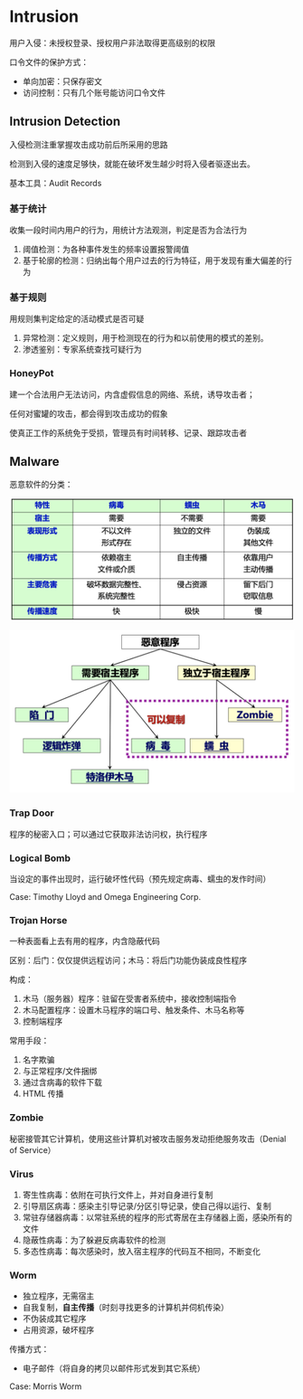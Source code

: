 # Intrusion

用户入侵：未授权登录、授权用户非法取得更高级别的权限

口令文件的保护方式：

- 单向加密：只保存密文
- 访问控制：只有几个账号能访问口令文件

## Intrusion Detection

入侵检测注重掌握攻击成功前后所采用的思路

检测到入侵的速度足够快，就能在破坏发生越少时将入侵者驱逐出去。

基本工具：Audit Records

### 基于统计

收集一段时间内用户的行为，用统计方法观测，判定是否为合法行为

1. 阈值检测：为各种事件发生的频率设置报警阈值
2. 基于轮廓的检测：归纳出每个用户过去的行为特征，用于发现有重大偏差的行为

### 基于规则

用规则集判定给定的活动模式是否可疑

1. 异常检测：定义规则，用于检测现在的行为和以前使用的模式的差别。
2. 渗透鉴别：专家系统查找可疑行为

### HoneyPot

建一个合法用户无法访问，内含虚假信息的网络、系统，诱导攻击者；

任何对蜜罐的攻击，都会得到攻击成功的假象

使真正工作的系统免于受损，管理员有时间转移、记录、跟踪攻击者

## Malware

恶意软件的分类：

![Screen Shot 2021-11-28 at 10.18.50 AM](Intrusion.assets/Screen%20Shot%202021-11-28%20at%2010.18.50%20AM.png)

![Screen Shot 2021-11-28 at 10.19.27 AM](Intrusion.assets/Screen%20Shot%202021-11-28%20at%2010.19.27%20AM.png)

### Trap Door

程序的秘密入口；可以通过它获取非法访问权，执行程序

### Logical Bomb

当设定的事件出现时，运行破坏性代码（预先规定病毒、蠕虫的发作时间）

Case: Timothy Lloyd and Omega Engineering Corp.

### Trojan Horse

一种表面看上去有用的程序，内含隐蔽代码

区别：后门：仅仅提供远程访问；木马：将后门功能伪装成良性程序

构成：

1. 木马（服务器）程序：驻留在受害者系统中，接收控制端指令
2. 木马配置程序：设置木马程序的端口号、触发条件、木马名称等
3. 控制端程序

常用手段：

1. 名字欺骗
2. 与正常程序/文件捆绑
3. 通过含病毒的软件下载
4. HTML 传播

### Zombie

秘密接管其它计算机，使用这些计算机对被攻击服务发动拒绝服务攻击（Denial of Service）

### Virus

1. 寄生性病毒：依附在可执行文件上，并对自身进行复制
2. 引导扇区病毒：感染主引导记录/分区引导记录，使自己得以运行、复制
3. 常驻存储器病毒：以常驻系统的程序的形式寄居在主存储器上面，感染所有的文件
4. 隐蔽性病毒：为了躲避反病毒软件的检测
5. 多态性病毒：每次感染时，放入宿主程序的代码互不相同，不断变化

### Worm

- 独立程序，无需宿主
- 自我复制，**自主传播**（时刻寻找更多的计算机并伺机传染）
- 不伪装成其它程序
- 占用资源，破坏程序

传播方式：

- 电子邮件（将自身的拷贝以邮件形式发到其它系统）

Case: Morris Worm

